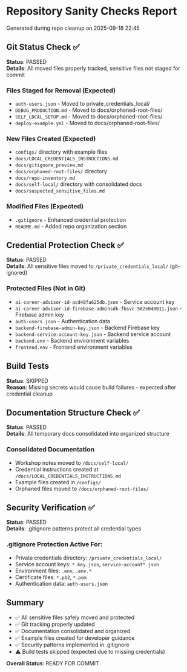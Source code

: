 # Repository Sanity Checks Report

Generated during repo cleanup on 2025-09-18 22:45

## Git Status Check ✅
**Status**: PASSED  
**Details**: All moved files properly tracked, sensitive files not staged for commit

### Files Staged for Removal (Expected)
- `auth-users.json` - Moved to private_credentials_local/
- `DEBUG_PRODUCTION.md` - Moved to docs/orphaned-root-files/
- `SELF_LOCAL_SETUP.md` - Moved to docs/orphaned-root-files/
- `deploy-example.yml` - Moved to docs/orphaned-root-files/

### New Files Created (Expected)
- `configs/` directory with example files
- `docs/LOCAL_CREDENTIALS_INSTRUCTIONS.md`
- `docs/gitignore_preview.md`
- `docs/orphaned-root-files/` directory
- `docs/repo-inventory.md`
- `docs/self-local/` directory with consolidated docs
- `docs/suspected_sensitive_files.md`

### Modified Files (Expected)
- `.gitignore` - Enhanced credential protection
- `README.md` - Added repo organization section

## Credential Protection Check ✅
**Status**: PASSED  
**Details**: All sensitive files moved to `/private_credentials_local/` (git-ignored)

### Protected Files (Not in Git)
- `ai-career-advisor-id-acd48fa625db.json` - Service account key
- `ai-career-advisor-id-firebase-adminsdk-fbsvc-582e048011.json` - Firebase admin key
- `auth-users.json` - Authentication data
- `backend-firebase-admin-key.json` - Backend Firebase key
- `backend-service-account-key.json` - Backend service account
- `backend.env` - Backend environment variables
- `frontend.env` - Frontend environment variables

## Build Tests
**Status**: SKIPPED  
**Reason**: Missing secrets would cause build failures - expected after credential cleanup

## Documentation Structure Check ✅
**Status**: PASSED  
**Details**: All temporary docs consolidated into organized structure

### Consolidated Documentation
- Workshop notes moved to `/docs/self-local/`
- Credential instructions created at `/docs/LOCAL_CREDENTIALS_INSTRUCTIONS.md`
- Example files created in `/configs/`
- Orphaned files moved to `/docs/orphaned-root-files/`

## Security Verification ✅
**Status**: PASSED  
**Details**: .gitignore patterns protect all credential types

### .gitignore Protection Active For:
- Private credentials directory: `/private_credentials_local/`
- Service account keys: `*.key.json`, `service-account*.json`
- Environment files: `.env`, `.env.*`
- Certificate files: `*.p12`, `*.pem`
- Authentication data: `auth-users.json`

## Summary
- ✅ All sensitive files safely moved and protected
- ✅ Git tracking properly updated
- ✅ Documentation consolidated and organized
- ✅ Example files created for developer guidance
- ✅ Security patterns implemented in .gitignore
- ⚠️ Build tests skipped (expected due to missing credentials)

**Overall Status**: READY FOR COMMIT